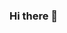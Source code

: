 ### Hi there 👋

<!--
**dbuhl8/dbuhl8** is a ✨ _special_ ✨ repository because its `README.md` (this file) appears on your GitHub profile.

Here are some ideas to get you started:

- 🔭 Currently working on implementing Fractal Dimension on MatLab and Data Analysis for Bird Banding
- 🌱 I’m currently learning HPC and Parallel Programming
- 💬 Ask me about Fractal Dimension 
- 📫 How to reach me: dbuhl8@gmail.com
- 😄 Pronouns: he/him
-->
